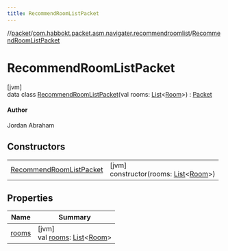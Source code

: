 ```yaml
---
title: RecommendRoomListPacket
---
```

//[packet](../../../index.html)/[com.habbokt.packet.asm.navigater.recommendroomlist](../index.html)/[RecommendRoomListPacket](index.html)



# RecommendRoomListPacket



[jvm]\
data class [RecommendRoomListPacket](index.html)(val rooms: [List](https://kotlinlang.org/api/latest/jvm/stdlib/kotlin.collections/-list/index.html)&lt;[Room](../../../../api/api/com.habbokt.api.room/-room/index.html)&gt;) : [Packet](../../../../api/api/com.habbokt.api.packet/-packet/index.html)

#### Author



Jordan Abraham



## Constructors


| | |
|---|---|
| [RecommendRoomListPacket](-recommend-room-list-packet.html) | [jvm]<br>constructor(rooms: [List](https://kotlinlang.org/api/latest/jvm/stdlib/kotlin.collections/-list/index.html)&lt;[Room](../../../../api/api/com.habbokt.api.room/-room/index.html)&gt;) |


## Properties


| Name | Summary |
|---|---|
| [rooms](rooms.html) | [jvm]<br>val [rooms](rooms.html): [List](https://kotlinlang.org/api/latest/jvm/stdlib/kotlin.collections/-list/index.html)&lt;[Room](../../../../api/api/com.habbokt.api.room/-room/index.html)&gt; |

